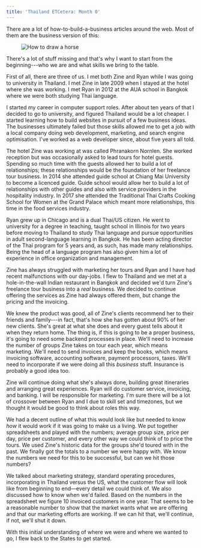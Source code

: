 ```yaml
---
title: 'Thailand ETCetera: Month 0'
---
```


There are a lot of how-to-build-a-business articles around the web. Most of them are the business version of this:

<figure>
  <img src="{{ '/images/how-to-draw-a-horse.jpg' | absolute_url }}" alt="How to draw a horse">
</figure>

There's a lot of stuff missing and that's why I want to start from the beginning---who we are and what skills we bring to the table.

First of all, there are three of us. I met both Zine and Ryan while I was going to university in Thailand. I met Zine in late 2009 when I stayed at the hotel where she was working. I met Ryan in 2012 at the AUA school in Bangkok where we were both studying Thai language.

I started my career in computer support roles. After about ten years of that I decided to go to university, and figured Thailand would be a lot cheaper. I started learning how to build websites in pursuit of a few business ideas. The businesses ultimately failed but those skills allowed me to get a job with a local company doing web development, marketing, and search engine optimisation. I've worked as a web developer since, about five years all told.

The hotel Zine was working at was called Phranakorn Nornlen. She worked reception but was occasionally asked to lead tours for hotel guests. Spending so much time with the guests allowed her to build a lot of relationships; these relationships would be the foundation of her freelance tour business. In 2014 she attended guide school at Chiang Mai University to become a licenced guide. Guide school would allow her to build a lot of relationships with other guides and also with service providers in the hospitality industry. In 2017 she attended the Traditional Thai Crafts Cooking School for Women at the Grand Palace which meant more relationships, this time in the food services industry.

Ryan grew up in Chicago and is a dual Thai/US citizen. He went to university for a degree in teaching, taught school in Illinois for two years before moving to Thailand to study Thai language and pursue opportunities in adult second-language learning in Bangkok. He has been acting director of the Thai program for 5 years and, as such, has made many relationships. Being the head of a language program has also given him a lot of experience in office organization and management.

Zine has always struggled with marketing her tours and Ryan and I have had recent malfunctions with our day-jobs. I flew to Thailand and we met at a hole-in-the-wall Indian restaurant in Bangkok and decided we'd turn Zine's freelance tour business into a *real* business. We decided to continue offering the services as Zine had always offered them, but change the pricing and the invoicing.

We knew the product was good, all of Zine's clients recommend her to their friends and family---in fact, that's how she has gotten about 90% of her new clients. She's great at what she does and every guest tells about it when they return home. The thing is, if this is going to be a proper business, it's going to need some backend processes in place. We'll need to increase the number of groups Zine takes on tour each year, which means marketing. We'll need to send invoices and keep the books, which means invoicing software, accounting software, payment processors, taxes. We'll need to incorporate if we were doing all this *business* stuff. Insurance is probably a good idea too.

Zine will continue doing what she's always done, building great itineraries and arranging great experiences. Ryan will do customer service, invoicing, and banking. I will be responsible for marketing. I'm sure there will be a lot of crossover between Ryan and I due to skill set and timezones, but we thought it would be good to think about roles this way.

We had a decent outline of what this would look like but needed to know *how* it would work if it was going to make us a living. We put together spreadsheets and played with the numbers; average group size, price per day, price per customer, and every other way we could think of to price the tours. We used Zine's historic data for the groups she'd toured with in the past. We finally got the totals to a number we were happy with. We know the numbers we need for this to be successful, but can we hit those numbers?

We talked about marketing strategy, standard operating procedures, incorporating in Thailand versus the US, what the customer flow will look like from beginning to end—every detail we could think of. We also discussed how to know when we'd failed. Based on the numbers in the spreadsheet we figure 10 invoiced customers in one year. That seems to be a reasonable number to show that the market wants what we are offering and that our marketing efforts are working. If we can hit that, we'll continue, if not, we'll shut it down.

With this initial understanding of where we were and where we wanted to go, I flew back to the States to get started.
